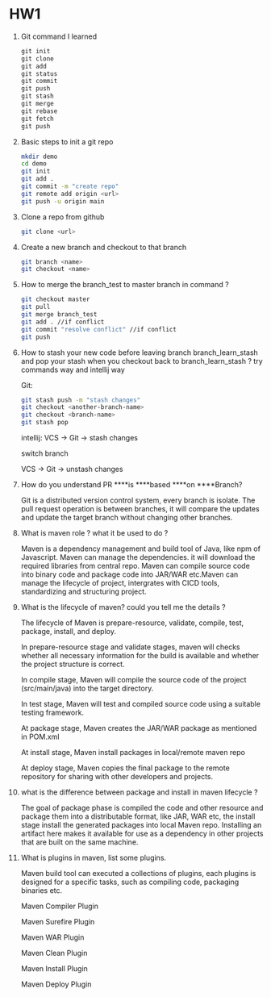 # HW1

1. Git command I learned

    ```jsx
    git init
    git clone
    git add
    git status
    git commit
    git push
    git stash
    git merge
    git rebase
    git fetch
    git push
    ```

2. Basic steps to init a git repo

    ```bash
    mkdir demo
    cd demo
    git init
    git add .
    git commit -m "create repo"
    git remote add origin <url>
    git push -u origin main
    ```

3. Clone a repo from github

    ```bash
    git clone <url>
    ```

4. Create a new branch and checkout to that branch

    ```bash
    git branch <name>
    git checkout <name>
    ```

5. How to merge the branch_test to master branch in command ?

    ```bash
    git checkout master
    git pull
    git merge branch_test
    git add . //if conflict
    git commit "resolve conflict" //if conflict
    git push
    ```

6. How to stash your new code before leaving branch branch_learn_stash and pop your stash when you checkout back to branch_learn_stash ? try commands way and intellij way

   Git:

    ```bash
    git stash push -m "stash changes"
    git checkout <another-branch-name>
    git checkout <branch-name>
    git stash pop
    ```

   intellij:
   VCS -> Git → stash changes

   switch branch

   VCS -> Git → unstash changes

7. How do you understand PR ****is ****based ****on ****Branch?

   Git is a distributed version control system, every branch is isolate. The pull request operation is between branches, it will compare the updates and update the target branch without changing other branches.

8. What is maven role ? what it be used to do ?

   Maven is a dependency management and build tool of Java, like npm of Javascript. Maven can manage the dependencies. it will download the required libraries from central repo. Maven can compile source code into binary code and package code into JAR/WAR etc.Maven can manage the lifecycle of project, intergrates with CICD tools, standardizing and structuring project.

9. What is the lifecycle of maven? could you tell me the details ?

   The lifecycle of Maven is prepare-resource, validate, compile, test, package, install, and deploy.

   In prepare-resource stage and validate stages, maven will checks whether all necessary information for the build is available and whether the project structure is correct.

   In compile stage, Maven will compile the source code of the project (src/main/java) into the target directory.

   In test stage, Maven will test and compiled source code  using a suitable testing framework.

   At package stage, Maven creates the JAR/WAR package as mentioned in POM.xml

   At install stage, Maven install packages in local/remote maven repo

   At deploy stage, Maven copies the final package to the remote repository for sharing with other developers and projects.

10. what is the difference between package and install in maven lifecycle ?

    The goal of package phase is compiled the code and other resource and package them into a distributable format, like JAR, WAR etc, the install stage install the generated packages into local Maven repo. Installing an artifact here makes it available for use as a dependency in other projects that are built on the same machine.

11. What is plugins in maven, list some plugins.

    Maven build tool can executed a collections of plugins, each plugins is designed for a specific tasks, such as compiling code, packaging binaries etc.

    Maven Compiler Plugin

    Maven Surefire Plugin

    Maven WAR Plugin

    Maven Clean Plugin

    Maven Install Plugin

    Maven Deploy Plugin